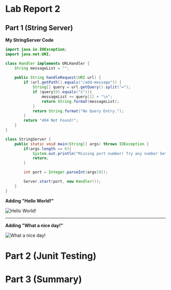 # Lab Report 2
## Part 1 (String Server)

**My StringServer Code**
```java
import java.io.IOException;
import java.net.URI;

class Handler implements URLHandler {
    String messageList = "";
  
    public String handleRequest(URI url) {
        if (url.getPath().equals("/add-message")) {
            String[] query = url.getQuery().split("=");
            if (query[0].equals("s")){
                messageList += query[1] + "\n";
                return String.format(messageList);
            }
            return String.format("No Query Entry.");
        }
        return "404 Not Found!";
    }
}

class StringServer {
    public static void main(String[] args) throws IOException {
        if(args.length == 0){
            System.out.println("Missing port number! Try any number between 1024 to 49151");
            return;
        }

        int port = Integer.parseInt(args[0]);

        Server.start(port, new Handler());
    }
}
```
**Adding "Hello World!"**

![Hello World!](https://cdn.discordapp.com/attachments/975608841838415872/1069468198539370526/image.png)

---

**Adding  "What a nice day!"**

![What a nice day!](https://cdn.discordapp.com/attachments/975608841838415872/1069468865786032248/image.png)

# Part 2 (Junit Testing)

# Part 3 (Summary)

